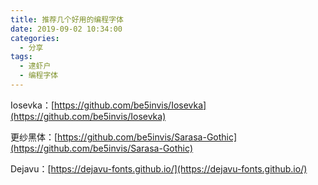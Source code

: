 ```yaml
---
title: 推荐几个好用的编程字体
date: 2019-09-02 10:34:00
categories: 
  - 分享
tags: 
  - 逮虾户
  - 编程字体
---
```




Iosevka：[https://github.com/be5invis/Iosevka](https://github.com/be5invis/Iosevka)


更纱黑体：[https://github.com/be5invis/Sarasa-Gothic](https://github.com/be5invis/Sarasa-Gothic)


Dejavu：[https://dejavu-fonts.github.io/](https://dejavu-fonts.github.io/)
